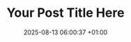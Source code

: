 ﻿---
layout: post
title: "Your Post Title Here"
date: 2025-08-13 06:00:37 +01:00
categories: []
---
